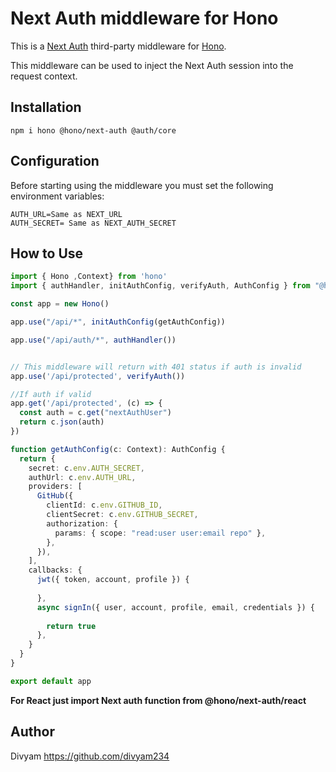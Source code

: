 # Next Auth middleware for Hono

This is a [Next Auth](https://next-auth.js.org) third-party middleware for [Hono](https://github.com/honojs/hono).

This middleware can be used to inject the Next Auth session into the request context.

## Installation

```plain
npm i hono @hono/next-auth @auth/core
```

## Configuration

Before starting using the middleware you must set the following environment variables:

```plain
AUTH_URL=Same as NEXT_URL
AUTH_SECRET= Same as NEXT_AUTH_SECRET
```

## How to Use

```ts
import { Hono ,Context} from 'hono'
import { authHandler, initAuthConfig, verifyAuth, AuthConfig } from "@hono/next-auth"

const app = new Hono()

app.use("/api/*", initAuthConfig(getAuthConfig))

app.use("/api/auth/*", authHandler())


// This middleware will return with 401 status if auth is invalid
app.use('/api/protected', verifyAuth())

//If auth if valid
app.get('/api/protected', (c) => {
  const auth = c.get("nextAuthUser")
  return c.json(auth)
})

function getAuthConfig(c: Context): AuthConfig {
  return {
    secret: c.env.AUTH_SECRET,
    authUrl: c.env.AUTH_URL,
    providers: [
      GitHub({
        clientId: c.env.GITHUB_ID,
        clientSecret: c.env.GITHUB_SECRET,
        authorization: {
          params: { scope: "read:user user:email repo" },
        },
      }),
    ],
    callbacks: {
      jwt({ token, account, profile }) {
       
      },
      async signIn({ user, account, profile, email, credentials }) {
      
        return true
      },
    }
  }
}

export default app
```
**For React just import Next auth function from @hono/next-auth/react**
## Author

Divyam <https://github.com/divyam234>
